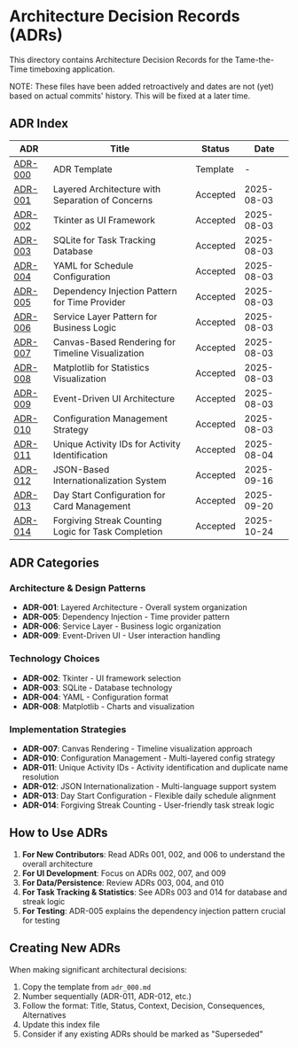 # Architecture Decision Records (ADRs)

This directory contains Architecture Decision Records for the Tame-the-Time timeboxing application.

NOTE: These files have been added retroactively and dates are not (yet) based on actual commits' history.
This will be fixed at a later time.

## ADR Index

| ADR | Title | Status | Date |
|-----|-------|--------|------|
| [ADR-000](adr_000.md) | ADR Template | Template | - |
| [ADR-001](adr_001_layered_architecture.md) | Layered Architecture with Separation of Concerns | Accepted | 2025-08-03 |
| [ADR-002](adr_002_tkinter_ui_framework.md) | Tkinter as UI Framework | Accepted | 2025-08-03 |
| [ADR-003](adr_003_sqlite_task_tracking.md) | SQLite for Task Tracking Database | Accepted | 2025-08-03 |
| [ADR-004](adr_004_yaml_configuration.md) | YAML for Schedule Configuration | Accepted | 2025-08-03 |
| [ADR-005](adr_005_dependency_injection_pattern.md) | Dependency Injection Pattern for Time Provider | Accepted | 2025-08-03 |
| [ADR-006](adr_006_service_layer_pattern.md) | Service Layer Pattern for Business Logic | Accepted | 2025-08-03 |
| [ADR-007](adr_007_canvas_based_rendering.md) | Canvas-Based Rendering for Timeline Visualization | Accepted | 2025-08-03 |
| [ADR-008](adr_008_matplotlib_statistics.md) | Matplotlib for Statistics Visualization | Accepted | 2025-08-03 |
| [ADR-009](adr_009_event_driven_ui.md) | Event-Driven UI Architecture | Accepted | 2025-08-03 |
| [ADR-010](adr_010_configuration_management.md) | Configuration Management Strategy | Accepted | 2025-08-03 |
| [ADR-011](adr_011_unique_activity_ids.md) | Unique Activity IDs for Activity Identification | Accepted | 2025-08-04 |
| [ADR-012](adr_012_json_internationalization.md) | JSON-Based Internationalization System | Accepted | 2025-09-16 |
| [ADR-013](adr_013_day_start_configuration.md) | Day Start Configuration for Card Management | Accepted | 2025-09-20 |
| [ADR-014](adr_014_forgiving_streak_counting.md) | Forgiving Streak Counting Logic for Task Completion | Accepted | 2025-10-24 |

## ADR Categories

### Architecture & Design Patterns
- **ADR-001**: Layered Architecture - Overall system organization
- **ADR-005**: Dependency Injection - Time provider pattern
- **ADR-006**: Service Layer - Business logic organization
- **ADR-009**: Event-Driven UI - User interaction handling

### Technology Choices
- **ADR-002**: Tkinter - UI framework selection
- **ADR-003**: SQLite - Database technology
- **ADR-004**: YAML - Configuration format
- **ADR-008**: Matplotlib - Charts and visualization

### Implementation Strategies
- **ADR-007**: Canvas Rendering - Timeline visualization approach
- **ADR-010**: Configuration Management - Multi-layered config strategy
- **ADR-011**: Unique Activity IDs - Activity identification and duplicate name resolution
- **ADR-012**: JSON Internationalization - Multi-language support system
- **ADR-013**: Day Start Configuration - Flexible daily schedule alignment
- **ADR-014**: Forgiving Streak Counting - User-friendly task streak logic

## How to Use ADRs

1. **For New Contributors**: Read ADRs 001, 002, and 006 to understand the overall architecture
2. **For UI Development**: Focus on ADRs 002, 007, and 009
3. **For Data/Persistence**: Review ADRs 003, 004, and 010
4. **For Task Tracking & Statistics**: See ADRs 003 and 014 for database and streak logic
5. **For Testing**: ADR-005 explains the dependency injection pattern crucial for testing

## Creating New ADRs

When making significant architectural decisions:

1. Copy the template from `adr_000.md`
2. Number sequentially (ADR-011, ADR-012, etc.)
3. Follow the format: Title, Status, Context, Decision, Consequences, Alternatives
4. Update this index file
5. Consider if any existing ADRs should be marked as "Superseded"
